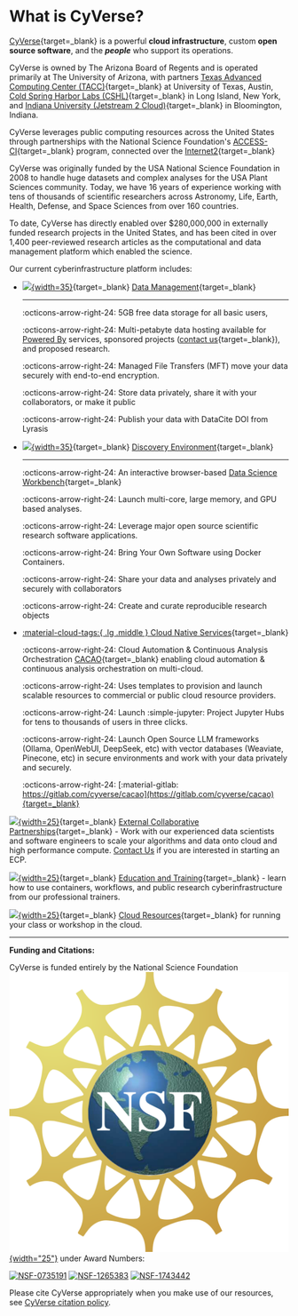 # What is CyVerse?

[CyVerse](https://cyverse.org){target=_blank} is a powerful **cloud infrastructure**, custom **open source software**, and the **_people_** who support its operations. 

CyVerse is owned by The Arizona Board of Regents and is operated primarily at The University of Arizona, with partners [Texas Advanced Computing Center (TACC)](https://tacc.utexas.edu){target=_blank} at University of Texas, Austin, [Cold Spring Harbor Labs (CSHL)](https://www.cshl.edu){target=_blank}  in Long Island, New York, and [Indiana University (Jetstream 2 Cloud)](https://jetstream-cloud.org){target=_blank} in Bloomington, Indiana. 

CyVerse leverages public computing resources across the United States through partnerships with the National Science Foundation's [ACCESS-CI](https://access-ci.org){target=_blank} program, connected over the [Internet2](https://internet2.edu){target=_blank} 

CyVerse was originally funded by the USA National Science Foundation in 2008 to handle huge datasets and complex analyses for the USA Plant Sciences community. Today, we have 16 years of experience working with tens of thousands of scientific researchers across Astronomy, Life, Earth, Health, Defense, and Space Sciences from over 160 countries. 

To date, CyVerse has directly enabled over $280,000,000 in externally funded research projects in the United States, and has been cited in over 1,400 peer-reviewed research articles as the computational and data management platform which enabled the science. 

Our current cyberinfrastructure platform includes:

[de]: ../assets/de/logos/deIcon.svg
[data]: ../assets/de/menu_items/dataIcon.svg
[atmo]: ../assets/atmosphere/cacao-04.png
[ball]: ../assets/de/logos/cyverse_ball_2022.png

<div class="grid cards" markdown>

-   [![][data]{width=35}](../ds/index.md){target=_blank} [Data Management](../ds/index.md){target=_blank} 
    
    ---
    
    :octicons-arrow-right-24: 5GB free data storage for all basic users,
    
    :octicons-arrow-right-24: Multi-petabyte data hosting available for [Powered By](../home/powered_by.md) services, sponsored projects ([contact us](https://user.cyverse.org/requests/2){target=_blank}), and proposed research.

    :octicons-arrow-right-24: Managed File Transfers (MFT) move your data securely with end-to-end encryption.

    :octicons-arrow-right-24: Store data privately, share it with your collaborators, or make it public 
    
    :octicons-arrow-right-24: Publish your data with DataCite DOI from Lyrasis

-   [![][de]{width=35}](../de/index.md){target=_blank} [Discovery Environment](../de/index.md){target=_blank}  

    --- 

    :octicons-arrow-right-24: An interactive browser-based [Data Science Workbench](https://de.cyverse.org){target=_blank}

    :octicons-arrow-right-24: Launch multi-core, large memory, and GPU based analyses.

    :octicons-arrow-right-24: Leverage major open source scientific research software applications.

    :octicons-arrow-right-24: Bring Your Own Software using Docker Containers.

    :octicons-arrow-right-24: Share your data and analyses privately and securely with collaborators

    :octicons-arrow-right-24: Create and curate reproducible research objects

- [:material-cloud-tags:{ .lg .middle } Cloud Native Services](https://gitlab.com/cyverse){target=_blank} 

    :octicons-arrow-right-24: Cloud Automation & Continuous Analysis Orchestration [CACAO](https://gitlab.com/cyverse){target=_blank} enabling cloud automation & continuous analysis orchestration on multi-cloud.

    :octicons-arrow-right-24: Uses templates to provision and launch scalable resources to commercial or public cloud resource providers.

    :octicons-arrow-right-24: Launch :simple-jupyter: Project Jupyter Hubs for tens to thousands of users in three clicks. 

    :octicons-arrow-right-24: Launch Open Source LLM frameworks (Ollama, OpenWebUI, DeepSeek, etc) with vector databases (Weaviate, Pinecone, etc) in secure environments and work with your data privately and securely.

    :octicons-arrow-right-24: [:material-gitlab: https://gitlab.com/cyverse/cacao](https://gitlab.com/cyverse/cacao){target=_blank}

</div>



[![][ball]{width=25}](https://cyverse.org/ecp){target=_blank} [External Collaborative Partnerships](https://cyverse.org/ecp){target=_blank} - Work with our experienced data scientists and software engineers to scale your algorithms and data onto cloud and high performance compute. [Contact Us](https://user.cyverse.org/requests/3) if you are interested in starting an ECP.

[![][ball]{width=25}](https://cyverse.org/teach){target=_blank} [Education and Training](https://cyverse.org/teach){target=_blank} - learn how to use containers, workflows, and public research cyberinfrastructure from our professional trainers.

[![][ball]{width=25}](https://user.cyverse.org/requests/8){target=_blank} [Cloud Resources](https://user.cyverse.org/requests/8){target=_blank} for running your class or workshop in the cloud.

-----------------------------------------------------------------------

**Funding and Citations:**

CyVerse is funded entirely by the National Science Foundation [![NSF](assets/nsf.png){width="25"}](https://nsf.gov) under Award Numbers:

[![NSF-0735191](https://img.shields.io/badge/NSF-0735191-blue.svg)](https://www.nsf.gov/awardsearch/showAward?AWD_ID=0735191)  [![NSF-1265383](https://img.shields.io/badge/NSF-1265383-blue.svg)](https://www.nsf.gov/awardsearch/showAward?AWD_ID=1265383)  [![NSF-1743442](https://img.shields.io/badge/NSF-1743442-blue.svg)](https://www.nsf.gov/awardsearch/showAward?AWD_ID=1743442)

Please cite CyVerse appropriately when you make use of our resources, see [CyVerse citation policy](https://cyverse.org/policies/cite-cyverse).
